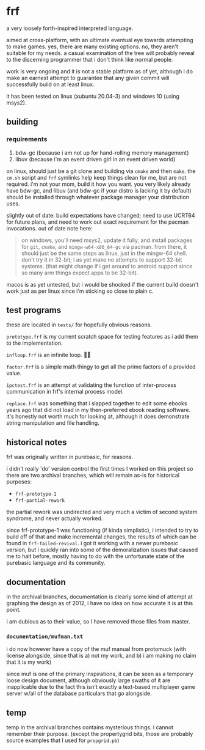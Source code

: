 # frf

a very loosely forth-inspired interpreted language.

aimed at cross-platform, with an ultimate eventual eye towards attempting to make games. yes, there are many existing options. no, they aren't suitable for my needs. a casual examination of the tree will probably reveal to the discerning programmer that i don't think like normal people.

work is very ongoing and it is not a stable platform as of yet, although i do make an earnest attempt to guarantee that any given commit will successfully build on at least linux.

it has been tested on linux (xubuntu 20.04-3) and windows 10 (using msys2).

## building


### requirements

1.  bdw-gc (because i am not up for hand-rolling memory management)
2.  libuv (because i'm an event driven girl in an event driven world)

on linux, should just be a git clone and building via `cmake` and then `make`. the `cm.sh` script and `frf` symlinks help keep things clean for me, but are not required. i'm not your mom, build it how you want. you very likely already have bdw-gc, and libuv (and bdw-gc if your distro is lacking it by default) should be installed through whatever package manager your distribution uses.

slightly out of date: build expectations have changed; need to use UCRT64 for future plans, and need to work out exact requirement for the pacman invocations. out of date note here:

> on windows, you'll need msys2, update it fully, and install packages for `git`, `cmake`, and `mingw-w64-x86_64-gc` via pacman. from there, it should just be the same steps as linux, just in the mingw-64 shell. don't try it in 32-bit; i as yet make no attempts to support 32-bit systems. (that might change if i get around to android support since so many arm things expect apps to be 32-bit).

macos is as yet untested, but i would be shocked if the current build doesn't work just as per linux since i'm sticking so close to plain c.

## test programs

these are located in `tests/` for hopefully obvious reasons.

`prototype.frf` is my current scratch space for testing features as i add them to the implementation.

`infloop.frf` is an infinite loop. 🤷‍♀️

`factor.frf` is a simple math thingy to get all the prime factors of a provided value.

`ipctest.frf` is an attempt at validating the function of inter-process communication in frf's internal process model.

`replace.frf` was something that i slapped together to edit some ebooks years ago that did not load in my then-preferred ebook reading software. it's honestly not worth much for looking at, although it does demonstrate string manipulation and file handling.

## historical notes
frf was originally written in purebasic, for reasons.

i didn't really 'do' version control the first times I worked on this project so there are two archival branches, which will remain as-is for historical purposes:
*  `frf-prototype-1`
*  `frf-partial-rework`

the partial rework was undirected and very much a victim of second system syndrome, and never actually worked.

since frf-prototype-1 was functioning (if kinda simplistic), i intended to try to build off of that and make incremental changes, the results of which can be found in `frf-failed-revival`. i got it working with a newer purebasic version, but i quickly ran into some of the demoralization issues that caused me to halt before, mostly having to do with the unfortunate state of the purebasic language and its community.
## documentation

in the archival branches, documentation is clearly some kind of attempt at graphing the design as of 2012, i have no idea on how accurate it is at this point.

i am dubious as to their value, so I have removed those files from master.

### `documentation/mufman.txt`
i do now however have a copy of the muf manual from protomuck (with license alongside, since that is a) not my work, and b) i am making no claim that it is my work)

since muf is one of the primary inspirations, it can be seen as a temporary loose design document, although obviously large swaths of it are inapplicable due to the fact this isn't exactly a text-based multiplayer game server w/all of the database particulars that go alongside.

## temp
temp in the archival branches contains mysterious things. i cannot remember their purpose. (except the propertygrid bits, those are probably source examples that I used for `propgrid.pb`)

